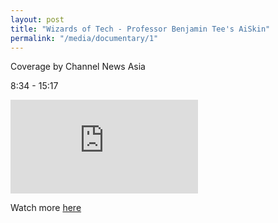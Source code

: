 ```yaml
---
layout: post
title: "Wizards of Tech - Professor Benjamin Tee's AiSkin"
permalink: "/media/documentary/1"
---
```

Coverage by Channel News Asia

8:34 - 15:17

<iframe src="https://www.channelnewsasia.com/news/video-on-demand/wizards-of-tech/wizards-of-tech-body-13515106?start=514&end=917" frameborder="0" allow="autoplay; encrypted-media" allowfullscreen> </iframe>

Watch more [here](https://www.channelnewsasia.com/news/video-on-demand/wizards-of-tech/wizards-of-tech-body-13515106)